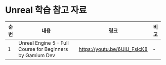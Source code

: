 # Unreal 학습 참고 자료

| 순번 | 내용 | 링크 | 비고 |
| ---| --- | --- | --- |
| 1 | Unreal Engine 5 – Full Course for Beginners by Gamium Dev | https://youtu.be/6UlU_FsicK8 | - |
